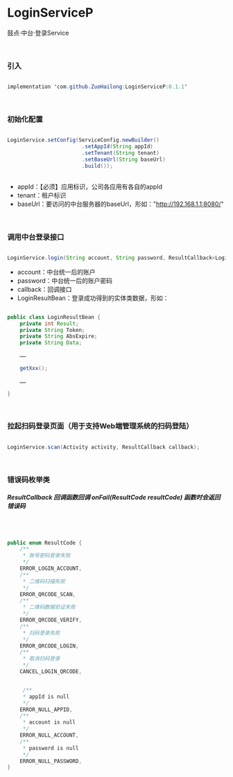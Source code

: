 
# LoginServiceP

鼓点·中台·登录Service

<br>

### 引入
```java

implementation 'com.github.ZuoHailong:LoginServiceP:0.1.1'

```

<br>

### 初始化配置
```java

LoginService.setConfig(ServiceConfig.newBuilder()
                        .setAppId(String appId)
                        .setTenant(String tenant)
                        .setBaseUrl(String baseUrl)
                        .build());
                        
```

* appId：【必须】应用标识，公司各应用有各自的appId
* tenant：租户标识
* baseUrl：要访问的中台服务器的baseUrl，形如："http://192.168.1.1:8080/"

<br>

### 调用中台登录接口
```java

LoginService.login(String account, String password, ResultCallback<LoginResultBean> callback);

```
* account：中台统一后的账户
* password：中台统一后的账户密码
* callback：回调接口
* LoginResultBean：登录成功得到的实体类数据，形如：

```java

public class LoginResultBean {
    private int Result;
    private String Token;
    private String AbsExpire;
    private String Data;

    ……
    
    getXxx();
    
    ……

}

```
<br>

### 拉起扫码登录页面（用于支持Web端管理系统的扫码登陆）
```java

LoginService.scan(Activity activity, ResultCallback callback);

```
<br>

### 错误码枚举类
##### ResultCallback 回调函数回调 onFail(ResultCode resultCode) 函数时会返回错误码
<br>

```java

public enum ResultCode {
    /**
     * 账号密码登录失败
     */
    ERROR_LOGIN_ACCOUNT,
    /**
     * 二维码扫描失败
     */
    ERROR_QRCODE_SCAN,
    /**
     * 二维码数据验证失败
     */
    ERROR_QRCODE_VERIFY,
    /**
     * 扫码登录失败
     */
    ERROR_QRCODE_LOGIN,
    /**
     * 取消扫码登录
     */
    CANCEL_LOGIN_QRCODE,


     /**
     * appId is null
     */
    ERROR_NULL_APPID,
    /**
     * account is null
     */
    ERROR_NULL_ACCOUNT,
    /**
     * password is null
     */
    ERROR_NULL_PASSWORD,
}

```

